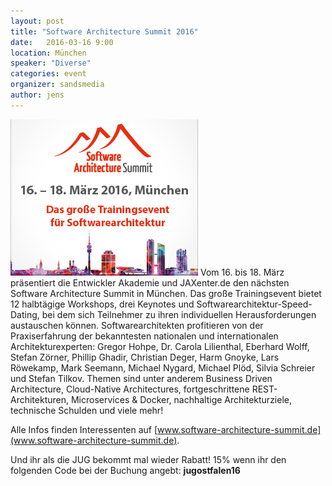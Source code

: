 ```yaml
---
layout: post
title: "Software Architecture Summit 2016"
date:   2016-03-16 9:00
location: München
speaker: "Diverse"
categories: event
organizer: sandsmedia
author: jens
---
```

<img src="/assets/articles/2016/architecture-summit.jpg" class="speaker" />
Vom 16. bis 18. März präsentiert die Entwickler Akademie und JAXenter.de den nächsten Software
Architecture Summit in München. Das große Trainingsevent bietet 12 halbtägige Workshops, drei
Keynotes und Softwarearchitektur-Speed-Dating, bei dem sich Teilnehmer zu ihren individuellen
Herausforderungen austauschen können. Softwarearchitekten profitieren von der Praxiserfahrung
der bekanntesten nationalen und internationalen Architekturexperten: Gregor Hohpe, Dr. Carola
Lilienthal, Eberhard Wolff, Stefan Zörner, Phillip Ghadir, Christian Deger, Harm Gnoyke, Lars
Röwekamp, Mark Seemann, Michael Nygard, Michael Plöd, Silvia Schreier und Stefan Tilkov. Themen
sind unter anderem Business Driven Architecture, Cloud-Native Architectures, fortgeschrittene
REST-Architekturen, Microservices & Docker, nachhaltige Architekturziele, technische Schulden
und viele
mehr!

Alle Infos finden Interessenten auf [www.software-architecture-summit.de](www.software-architecture-summit.de).

Und ihr als die JUG bekommt mal wieder Rabatt! 15% wenn ihr den folgenden Code bei der Buchung angebt: **jugostfalen16**

